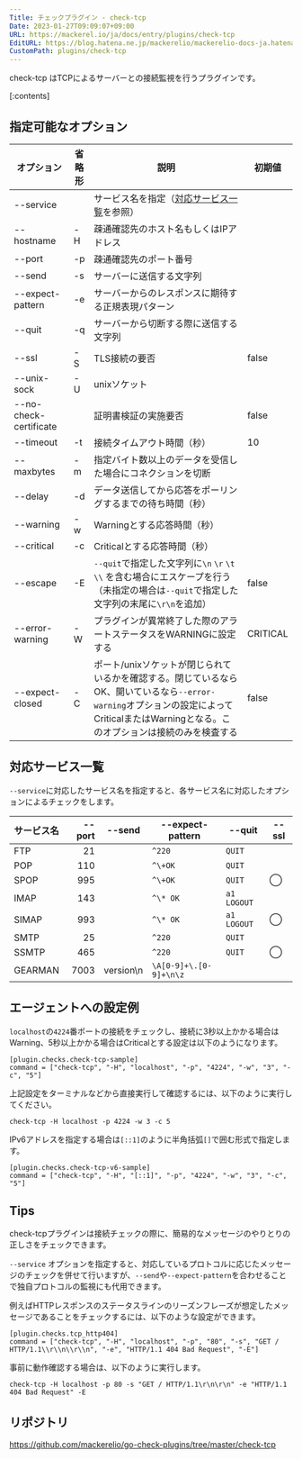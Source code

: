 ```yaml
---
Title: チェックプラグイン - check-tcp
Date: 2023-01-27T09:09:07+09:00
URL: https://mackerel.io/ja/docs/entry/plugins/check-tcp
EditURL: https://blog.hatena.ne.jp/mackerelio/mackerelio-docs-ja.hatenablog.mackerel.io/atom/entry/4207112889957873808
CustomPath: plugins/check-tcp
---
```


check-tcp はTCPによるサーバーとの接続監視を行うプラグインです。

[:contents]

<h2 id="options">指定可能なオプション</h2>

| オプション             | 省略形 | 説明                                                                                                                                     | 初期値   |
| ---------------------- | ------ | ---------------------------------------------------------------------------------------------------------------------------------------- | -------- |
| --service              |        | サービス名を指定（[対応サービス一覧](#対応サービス一覧)を参照）                                                                          |          |
| --hostname             | -H     | 疎通確認先のホスト名もしくはIPアドレス                                                                                                   |          |
| --port                 | -p     | 疎通確認先のポート番号                                                                                                                   |          |
| --send                 | -s     | サーバーに送信する文字列                                                                                                                 |          |
| --expect-pattern       | -e     | サーバーからのレスポンスに期待する正規表現パターン                                                                                       |          |
| --quit                 | -q     | サーバーから切断する際に送信する文字列                                                                                                   |          |
| --ssl                  | -S     | TLS接続の要否                                                                                                                            | false    |
| --unix-sock            | -U     | unixソケット                                                                                                                             |          |
| --no-check-certificate |        | 証明書検証の実施要否                                                                                                                     | false    |
| --timeout              | -t     | 接続タイムアウト時間（秒）                                                                                                               | 10       |
| --maxbytes             | -m     | 指定バイト数以上のデータを受信した場合にコネクションを切断                                                                               |          |
| --delay                | -d     | データ送信してから応答をポーリングするまでの待ち時間（秒）                                                                               |          |
| --warning              | -w     | Warningとする応答時間（秒）                                                                                                              |          |
| --critical             | -c     | Criticalとする応答時間（秒）                                                                                                             |          |
| --escape               | -E     | `--quit`で指定した文字列に`\n` `\r` `\t` `\\` を含む場合にエスケープを行う（未指定の場合は`--quit`で指定した文字列の末尾に`\r\n`を追加） | false    |
| --error-warning        | -W     | プラグインが異常終了した際のアラートステータスをWARNINGに設定する                                                                        | CRITICAL |
| --expect-closed        | -C     | ポート/unixソケットが閉じられているかを確認する。閉じているならOK、開いているなら`--error-warning`オプションの設定によってCriticalまたはWarningとなる。このオプションは接続のみを検査する  | false    |

<h2 id="services">対応サービス一覧</h2>

`--service`に対応したサービス名を指定すると、各サービス名に対応したオプションによるチェックをします。

| サービス名 | --port | --send      | --expect-pattern         | --quit        | --ssl |
| ---------- | -----: | ----------- | ------------------------ | ------------- | ----- |
| FTP        | 21     |             | `^220`                   | `QUIT`        |       |
| POP        | 110    |             | `^\+OK`                  | `QUIT`        |       |
| SPOP       | 995    |             | `^\+OK`                  | `QUIT`        | ◯     |
| IMAP       | 143    |             | `^\* OK`                 | `a1 LOGOUT`   |       |
| SIMAP      | 993    |             | `^\* OK`                 | `a1 LOGOUT`   | ◯     |
| SMTP       | 25     |             | `^220`                   | `QUIT`        |       |
| SSMTP      | 465    |             | `^220`                   | `QUIT`        | ◯     |
| GEARMAN    | 7003   | version\n   | `\A[0-9]+\.[0-9]+\n\z`   |               |       |

<h2 id="config">エージェントへの設定例</h2>

`localhost`の`4224`番ポートの接続をチェックし、接続に3秒以上かかる場合はWarning、5秒以上かかる場合はCriticalとする設定は以下のようになります。

```
[plugin.checks.check-tcp-sample]
command = ["check-tcp", "-H", "localhost", "-p", "4224", "-w", "3", "-c", "5"]
```

上記設定をターミナルなどから直接実行して確認するには、以下のように実行してください。

```
check-tcp -H localhost -p 4224 -w 3 -c 5
```

IPv6アドレスを指定する場合は`[::1]`のように半角括弧`[]`で囲む形式で指定します。

```
[plugin.checks.check-tcp-v6-sample]
command = ["check-tcp", "-H", "[::1]", "-p", "4224", "-w", "3", "-c", "5"]
```

<h2 id="tips">Tips</h2>

check-tcpプラグインは接続チェックの際に、簡易的なメッセージのやりとりの正しさをチェックできます。

`--service` オプションを指定すると、対応しているプロトコルに応じたメッセージのチェックを併せて行いますが、`--send`や`--expect-pattern`を合わせることで独自プロトコルの監視にも代用できます。

例えばHTTPレスポンスのステータスラインのリーズンフレーズが想定したメッセージであることをチェックするには、以下のような設定ができます。

```
[plugin.checks.tcp_http404]
command = ["check-tcp", "-H", "localhost", "-p", "80", "-s", "GET / HTTP/1.1\\r\\n\\r\\n", "-e", "HTTP/1.1 404 Bad Request", "-E"]
```

事前に動作確認する場合は、以下のように実行します。

```
check-tcp -H localhost -p 80 -s "GET / HTTP/1.1\r\n\r\n" -e "HTTP/1.1 404 Bad Request" -E
```
<h2 id="repository">リポジトリ</h2>

https://github.com/mackerelio/go-check-plugins/tree/master/check-tcp
